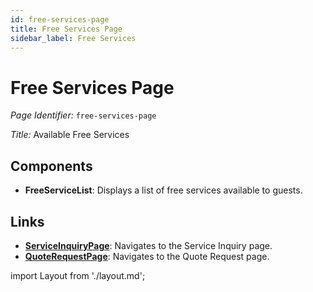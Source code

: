 ```yaml
---
id: free-services-page
title: Free Services Page
sidebar_label: Free Services
---
```


# Free Services Page

*Page Identifier:* `free-services-page`

*Title:* Available Free Services

## Components
- **FreeServiceList**: Displays a list of free services available to guests.

## Links
- [**ServiceInquiryPage**](/): Navigates to the Service Inquiry page.
- [**QuoteRequestPage**](/): Navigates to the Quote Request page.

import Layout from './layout.md';

<Layout />


